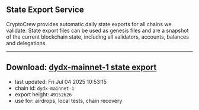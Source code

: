 ## State Export Service
CryptoCrew provides automatic daily state exports for all chains we validate. State export files can be used as genesis files and are a snapshot of the current blockchain state, including all validators, accounts, balances and delegations.

---
**Download: [dydx-mainnet-1 state export](https://dl-tyo.ccvalidators.com/SERVICE/dydx/dydx-mainnet-1_export_49152626.json)**
---

- last updated: Fri Jul 04 2025 10:53:15
- chain id: `dydx-mainnet-1`
- export height: `49152626`
- use for: airdrops, local tests, chain recovery
